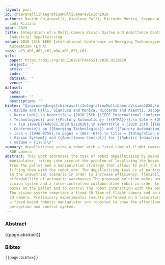```yaml
---
layout: post
id: chiaravalliIntegrationMultiCameraVision2020
authors: Davide Chiaravalli, Gianluca Palli, Riccardo Monica, Jacopo Aleotti, Dario
  Lodi Rizzini
year: 2020
title: Integration of a Multi-Camera Vision System and Admittance Control for Robotic
  Industrial Depalletizing
venue: 2020 25th IEEE International Conference on Emerging Technologies and Factory
  Automation (ETFA)
tags: a23,d01,d02,t61,m04,m01,d51,c01
urls:
  paper: https://doi.org/10.1109/ETFA46521.2020.9212020
  project: ''
  arxiv: ''
  code: ''
  dataset: ''
  venue: ''
dataset:
  name: ''
  comment: ''
  description: ''
bibtex: "@inproceedings{chiaravalliIntegrationMultiCameraVision2020,\n author = {Chiaravalli,\
  \ Davide and Palli, Gianluca and Monica, Riccardo and Aleotti, Jacopo and Rizzini,\
  \ Dario Lodi},\n booktitle = {2020 25th {{IEEE International Conference}} on {{Emerging\
  \ Technologies}} and {{Factory Automation}} ({{ETFA}})},\n date = {2020-09},\n doi\
  \ = {10.1109/ETFA46521.2020.9212020},\n eventtitle = {2020 25th {{IEEE International\
  \ Conference}} on {{Emerging Technologies}} and {{Factory Automation}} ({{ETFA}})},\n\
  \ issn = {1946-0759},\n pages = {667--674},\n title = {Integration of a {{Multi-Camera\
  \ Vision System}} and {{Admittance Control}} for {{Robotic Industrial Depalletizing}}},\n\
  \ volume = {1}\n}\n"
summary: depalletizing using a robot with a fixed time-of-flight camera and an eye-in-hand
  RGB camera
abstract: This work addresses the task of robot depalletizing by means of a mobile
  manipulator, taking into account the problem of localizing the boxes to be removed
  from the pallet and a manipulation strategy that allows to pull the boxes without
  lifting them with the robot arm. The depalletizing task is of particular interest
  in the industrial scenario in order to increase efficiency, flexibility and economic
  affordability of automatic warehouses.The proposed solution makes use of a multi-sensor
  vision system and a force-controlled collaborative robot in order to detect the
  boxes on the pallet and to control the robot interaction with the boxes to be removed.
  The vision system comprises a fixed 3D Time-of-flight camera and an eye-in-hand
  2D camera. Preliminary experimental results performed on a laboratory setup with
  a fixed-based robotic manipulator are reported to show the effectiveness of the
  perception and control system.
---
```


### Abstract

{{page.abstract}}

### Bibtex

```
{{page.bibtex}}
```
            